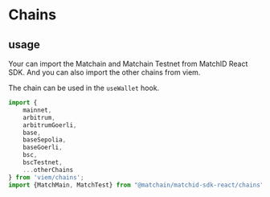 # Chains

## usage

Your can import the Matchain and Matchain Testnet from MatchID React SDK. And you can also import the other chains from viem.

The chain can be used in the `useWallet` hook.

```jsx
import {
    mainnet,
    arbitrum,
    arbitrumGoerli,
    base,
    baseSepolia,
    baseGoerli,
    bsc,
    bscTestnet,
    ...otherChains
} from 'viem/chains';
import {MatchMain, MatchTest} from "@matchain/matchid-sdk-react/chains";
```

